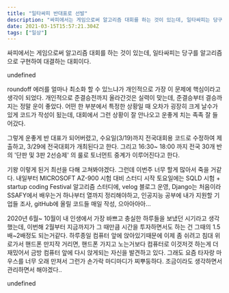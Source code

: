 ```yaml
---
title: "일타싸피 반대표로 선발"
description: "싸피에서는 게임으로써 알고리즘 대회를 하는 것이 있는데, 일타싸피는 당구를 알고리즘으로 구현하여 대결하는 대회이다.roundoff 에러를 얼마나 최소화 할 수 있느냐가 개인적으로 가장 이 문제에 핵심이라고 생각이 되었다.개인적으로 준결승전까지 올라간것은 실력이 맞는데,"
date: 2021-03-15T15:57:21.304Z
tags: ["일상"]
---
```

싸피에서는 게임으로써 알고리즘 대회를 하는 것이 있는데, 일타싸피는 당구를 알고리즘으로 구현하여 대결하는 대회이다.

undefined

roundoff 에러를 얼마나 최소화 할 수 있느냐가 개인적으로 가장 이 문제에 핵심이라고 생각이 되었다.
개인적으로 준결승전까지 올라간것은 실력이 맞는데, 준결승부터 결승까지는 정말 운이 좋았다. 어떤 한 부분에서 특정한 상황일 때 오차가 굉장히 크게 날수가 있게 코드가 작성이 됬는데, 대회에서 그런 상황이 잘 안나오고 운좋게 치는 족족 잘 들어갔다.

그렇게 운좋게 반 대표가 되어버렸고, 수요일(3/19)까지 전국대회용 코드로 수정하여 제출하고, 3/29에 전국대회가 개최된다고 한다. 그리고 16:30~ 18:00 까지 전국 30개 반의 '단판 및 3판 2선승제' 의 룰로 토너먼트 중계가 이루어진다고 한다.


기왕 이렇게 된거 최선을 다해 고쳐봐야겠다. 그런데 이번주 너무 할게 많아서 죽을 거같다. 
내일부터 MICROSOFT AZ-900 시험 대비 스터디 시작
토요일에는 SQLD 시험 + startup coding Festival
알고리즘 스터디에, velog 블로그 운영,
Django는 처음이라 SSAFY에서 배우는거 하나부터 열까지 정리해야하고,
인공지능 공부에 내가 지원할 기업들 조사, 
gitHub에 올릴 코드들 매일 작성,
으아아아아...


2020년 6월~ 10월이 내 인생에서 가장 바쁘고 충실한 하루들을 보냈던 시기라고 생각했는데, 이번해 2월부터 지금까지가 그 때만큼 시간을 투자하면서도 하는 건 그때의 1.5배~2배정도 되는거같다.
하루종일 컴퓨터 앞에 앉아있기때문에 이제 좀 쉬려고 침대 위로가서 핸드폰 만지작 거리면, 핸드폰 가지고 노는거보다 컴퓨터로 이것저것 하는게 더 재밌어서 금방 컴퓨터 앞에 다시 앉게되는 자신을 발견하고 있다.
그래도 요즘 타자랑 마우스를 너무 오래 만져서 그런가 손가락 마디마디가 찌뿌둥하다. 조금이라도 생각하면서 관리하면서 해야겠다..

undefined